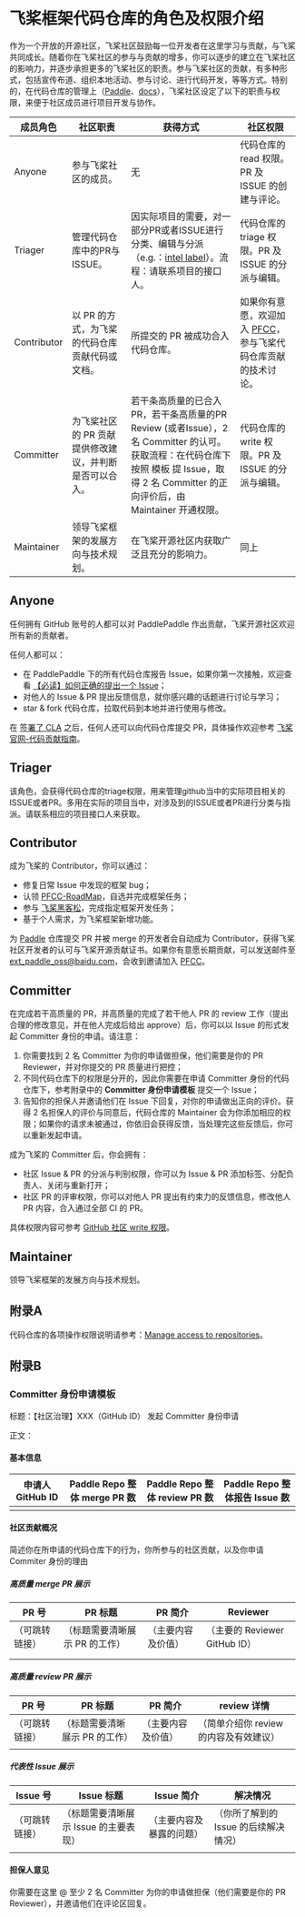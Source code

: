 # 飞桨框架代码仓库的角色及权限介绍

作为一个开放的开源社区，飞桨社区鼓励每一位开发者在这里学习与贡献，与飞桨共同成长。随着你在飞桨社区的参与与贡献的增多，你可以逐步的建立在飞桨社区的影响力，并逐步承担更多的飞桨社区的职责。参与飞桨社区的贡献，有多种形式，包括宣传布道、组织本地活动、参与讨论、进行代码开发，等等方式。特别的，在代码仓库的管理上（[Paddle](https://github.com/PaddlePaddle/Paddle)、[docs](https://github.com/PaddlePaddle/docs)），飞桨社区设定了以下的职责与权限，来便于社区成员进行项目开发与协作。

| 成员角色    | 社区职责                                               | 获得方式                                                     | 社区权限                                                     |
| ----------- | ------------------------------------------------------ | ------------------------------------------------------------ | ------------------------------------------------------------ |
| Anyone      | 参与飞桨社区的成员。                                   | 无                                                           | 代码仓库的 read 权限。PR 及 ISSUE 的创建与评论。             |
| Triager     | 管理代码仓库中的PR与ISSUE。                            | 因实际项目的需要，对一部分PR或者ISSUE进行分类、编辑与分派（e.g.：[intel label](https://github.com/PaddlePaddle/Paddle/issues?q=label%3Aintel+)）。流程：请联系项目的接口人。 | 代码仓库的 triage 权限。PR 及 ISSUE 的分派与编辑。           |
| Contributor | 以 PR 的方式，为飞桨的代码仓库贡献代码或文档。         | 所提交的 PR 被成功合入代码仓库。                             | 如果你有意愿，欢迎加入 [PFCC](https://github.com/PaddlePaddle/community/tree/master/pfcc)，参与飞桨代码仓库贡献的技术讨论。 |
| Committer   | 为飞桨社区的 PR 贡献提供修改建议，并判断是否可以合入。 | 若干条高质量的已合入 PR，若干条高质量的PR Review (或者Issue），2 名 Committer 的认可。获取流程：在代码仓库下按照 模板 提 Issue，取得 2 名 Committer 的正向评价后，由 Maintainer 开通权限。 | 代码仓库的 write 权限。PR 及 ISSUE 的分派与编辑。            |
| Maintainer  | 领导飞桨框架的发展方向与技术规划。                     | 在飞桨开源社区内获取广泛且充分的影响力。                     | 同上                                                         |

## Anyone

任何拥有 GitHub 账号的人都可以对 PaddlePaddle 作出贡献，飞桨开源社区欢迎所有新的贡献者。

任何人都可以：

- 在 PaddlePaddle 下的所有代码仓库报告 Issue，如果你第一次接触，欢迎查看 [【必读】如何正确的提出一个 Issue](https://github.com/PaddlePaddle/Paddle/issues/41281)；
- 对他人的 Issue & PR 提出反馈信息，就你感兴趣的话题进行讨论与学习；
- star & fork 代码仓库，拉取代码到本地并进行使用与修改。

在 [签署了 CLA](https://cla-assistant.io/PaddlePaddle/Paddle) 之后，任何人还可以向代码仓库提交 PR，具体操作欢迎参考 [飞桨官网-代码贡献指南](https://www.paddlepaddle.org.cn/documentation/docs/zh/develop/dev_guides/code_contributing_path_cn.html)。

## Triager

该角色，会获得代码仓库的triage权限，用来管理github当中的实际项目相关的ISSUE或者PR。多用在实际的项目当中，对涉及到的ISSUE或者PR进行分类与指派。请联系相应的项目接口人来获取。

## Contributor

成为飞桨的 Contributor，你可以通过：

- 修复日常 Issue 中发现的框架 bug；
- 认领 [PFCC-RoadMap](https://github.com/PaddlePaddle/Paddle/issues/42571)，自选并完成框架任务；
- 参与 [飞桨黑客松](https://github.com/PaddlePaddle/Paddle/issues/42410)，完成指定框架开发任务；
- 基于个人需求，为飞桨框架新增功能。

为 [Paddle](https://github.com/PaddlePaddle/Paddle) 仓库提交 PR 并被 merge 的开发者会自动成为 Contributor，获得飞桨社区开发者的认可与飞桨开源贡献证书。如果你有意愿长期贡献，可以发送邮件至 [ext_paddle_oss@baidu.com](mailto:ext_paddle_oss@baidu.com)，会收到邀请加入 [PFCC](https://github.com/PaddlePaddle/community/tree/master/pfcc)。

## Committer

在完成若干高质量的 PR，并高质量的完成了若干他人 PR 的 review 工作（提出合理的修改意见，并在他人完成后给出 approve）后，你可以以 Issue 的形式发起 Committer 身份的申请。请注意：

1. 你需要找到 2 名 Committer 为你的申请做担保，他们需要是你的 PR Reviewer，并对你提交的 PR 质量进行把控；
2. 不同代码仓库下的权限是分开的，因此你需要在申请 Committer 身份的代码仓库下，参考附录中的 **Committer 身份申请模板** 提交一个 Issue；
3. 告知你的担保人并邀请他们在 Issue 下回复，对你的申请做出正向的评价。获得 2 名担保人的评价与同意后，代码仓库的 Maintainer 会为你添加相应的权限；如果你的请求未被通过，你依旧会获得反馈，当处理完这些反馈后，你可以重新发起申请。

成为飞桨的 Committer 后，你会拥有：

- 社区 Issue & PR 的分派与判别权限，你可以为 Issue & PR 添加标签、分配负责人、关闭与重新打开；
- 社区 PR 的评审权限，你可以对他人 PR 提出有约束力的反馈信息，修改他人 PR 内容，合入通过全部 CI 的 PR。

具体权限内容可参考 [GitHub 社区 write 权限](https://docs.github.com/en/organizations/managing-access-to-your-organizations-repositories/repository-roles-for-an-organization)。

## Maintainer

领导飞桨框架的发展方向与技术规划。

## 附录A
代码仓库的各项操作权限说明请参考：[Manage access to repositories](https://docs.github.com/en/organizations/managing-access-to-your-organizations-repositories/repository-roles-for-an-organization)。

## 附录B

### Committer 身份申请模板

标题：【社区治理】XXX（GitHub ID） 发起 Committer 身份申请

正文：

#### 基本信息

| 申请人 GitHub ID | **Paddle Repo 整体 merge PR 数** | **Paddle Repo 整体 review PR 数** | **Paddle Repo 整体报告 Issue 数** |
| ---------------- | -------------------------------- | --------------------------------- | --------------------------------- |
|                  |                                  |                                   |                                   |

#### 社区贡献概况

简述你在所申请的代码仓库下的行为，你所参与的社区贡献，以及你申请 Commiter 身份的理由

##### 高质量 merge PR 展示

| PR 号          | PR 标题                        | PR 简介            | Reviewer                      |
| -------------- | ------------------------------ | ------------------ | ----------------------------- |
| （可跳转链接） | （标题需要清晰展示 PR 的工作） | （主要内容及价值） | （主要的 Reviewer GitHub ID） |
|                |                                |                    |                               |
|                |                                |                    |                               |

##### 高质量 review PR 展示

| PR 号          | PR 标题                        | PR 简介            | review 详情                            |
| -------------- | ------------------------------ | ------------------ | -------------------------------------- |
| （可跳转链接） | （标题需要清晰展示 PR 的工作） | （主要内容及价值） | （简单介绍你 review 的内容及有效建议） |
|                |                                |                    |                                        |

##### 代表性 Issue 展示

| Issue 号       | Issue 标题                            | Issue 简介               | 解决情况                              |
| -------------- | ------------------------------------- | ------------------------ | ------------------------------------- |
| （可跳转链接） | （标题需要清晰展示 Issue 的主要表现） | （主要内容及暴露的问题） | （你所了解到的 Issue 的后续解决情况） |
|                |                                       |                          |                                       |

#### 担保人意见

你需要在这里 @ 至少 2 名 Committer 为你的申请做担保（他们需要是你的 PR Reviewer），并邀请他们在评论区回复。
